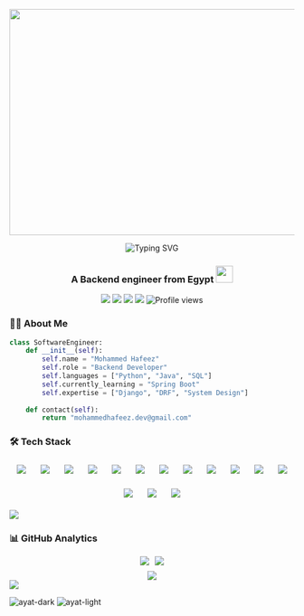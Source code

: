 <p align="center">
<!--   <a>
    <img src="https://mir-s3-cdn-cf.behance.net/project_modules/max_1200/22b22287602523.5dbd29081561d.gif" width="1920" height="400">
  </a> -->
 <a>
    <img src="https://camo.githubusercontent.com/4c3fd71b359cd5dfadc21247cde8f16ecbe5d41db8ac79ef28e3091ab02a8bef/68747470733a2f2f6d69722d73332d63646e2d63662e626568616e63652e6e65742f70726f6a6563745f6d6f64756c65732f6d61785f313230302f3831626234623136353638343031392e363430623630333864313333652e676966" width="1920" height="400">
  </a>
</p>

<div align="center">
  <img src="https://readme-typing-svg.demolab.com?font=Fira+Code&weight=600&size=30&duration=4000&pause=1000&color=66FCF1&center=true&vCenter=true&width=600&lines=Hi%F0%9F%91%8B%2C+I'm+Mohammed+Hafeez;Backend+Engineer+%F0%9F%92%BB;Python+%7C+Django+%7C+DRF+%7C+Docker" alt="Typing SVG" />
</div>

<h3 align="center">A Backend engineer from Egypt <img src="https://media.giphy.com/media/WUlplcMpOCEmTGBtBW/giphy.gif" width="30"></h3>

<p align="center">
  <a href="https://github.com/MUHAMMEDHAFEEZ" target="_blank"><img src="https://img.shields.io/badge/-@MUHAMMEDHAFEEZ-181717?style=flat-square&logo=GitHub&logoColor=white"></a>
  <a href="https://www.linkedin.com/in/mohammed-hafeez-574306235" target="_blank"><img src="https://img.shields.io/badge/-LinkedIn-0A66C2?style=flat-square&logo=LinkedIn&logoColor=white"></a>
  <a href="https://twitter.com/mohamedhafeez0" target="_blank"><img src="https://img.shields.io/badge/-Twitter-1DA1F2?style=flat-square&logo=Twitter&logoColor=white"></a>
  <a href="mailto:mohammedhafeez.dev@gmail.com" target="_blank"><img src="https://img.shields.io/badge/-Email-EA4335?style=flat-square&logo=Gmail&logoColor=white"></a>
  <img src="https://komarev.com/ghpvc/?username=muhammedhafeez&label=Views&color=6e40c9&style=flat-square&abbreviated=true&base=12000" alt="Profile views"/>
</p>

### 👨‍💻 About Me

```python
class SoftwareEngineer:
    def __init__(self):
        self.name = "Mohammed Hafeez"
        self.role = "Backend Developer"
        self.languages = ["Python", "Java", "SQL"]
        self.currently_learning = "Spring Boot"
        self.expertise = ["Django", "DRF", "System Design"]
        
    def contact(self):
        return "mohammedhafeez.dev@gmail.com"
```

### 🛠️ Tech Stack

<p align="center">
  <div style="display: flex; flex-wrap: wrap; justify-content: center; gap: 10px; font-size: 0;">
    <a href="https://www.python.org" target="_blank" style="display: inline-block; margin: 5; padding: 3; border: none;"><img src="https://skillicons.dev/icons?i=python" alt="Python" title="Python" style="display: block; border: none;"/></a><!--
    --><a href="https://www.djangoproject.com" target="_blank" style="display: inline-block; margin: 5; padding: 3; border: none;"><img src="https://skillicons.dev/icons?i=django" alt="Django" title="Django" style="display: block; border: none;"/></a><!--
    --><a href="https://www.java.com" target="_blank" style="display: inline-block; margin: 5; padding: 3; border: none;"><img src="https://skillicons.dev/icons?i=java" alt="Java" title="Java" style="display: block; border: none;"/></a><!--
    --><a href="https://spring.io" target="_blank" style="display: inline-block; margin: 5; padding: 3; border: none;"><img src="https://skillicons.dev/icons?i=spring" alt="Spring" title="Spring Framework" style="display: block; border: none;"/></a><!--
    --><a href="https://aws.amazon.com" target="_blank" style="display: inline-block; margin: 5; padding: 3; border: none;"><img src="https://skillicons.dev/icons?i=aws" alt="AWS" title="Amazon Web Services" style="display: block; border: none;"/></a><!--
    --><a href="https://git-scm.com" target="_blank" style="display: inline-block; margin: 5; padding: 3; border: none;"><img src="https://skillicons.dev/icons?i=git" alt="Git" title="Git" style="display: block; border: none;"/></a><!--
    --><a href="https://firebase.google.com" target="_blank" style="display: inline-block; margin: 5; padding: 3; border: none;"><img src="https://skillicons.dev/icons?i=firebase" alt="Firebase" title="Firebase" style="display: block; border: none;"/></a><!--
    --><a href="https://flutter.dev" target="_blank" style="display: inline-block; margin: 5; padding: 3; border: none;"><img src="https://skillicons.dev/icons?i=flutter" alt="Flutter" title="Flutter" style="display: block; border: none;"/></a><!--
    --><a href="https://nodejs.org" target="_blank" style="display: inline-block; margin: 5; padding: 3; border: none;"><img src="https://skillicons.dev/icons?i=nodejs" alt="Node.js" title="Node.js" style="display: block; border: none;"/></a><!--
    --><a href="https://www.postgresql.org" target="_blank" style="display: inline-block; margin: 5; padding: 3; border: none;"><img src="https://skillicons.dev/icons?i=postgresql" alt="PostgreSQL" title="PostgreSQL" style="display: block; border: none;"/></a><!--
    --><a href="https://www.mysql.com" target="_blank" style="display: inline-block; margin: 5; padding: 3; border: none;"><img src="https://skillicons.dev/icons?i=mysql" alt="MySQL" title="MySQL" style="display: block; border: none;"/></a><!--
    --><a href="https://www.sqlite.org" target="_blank" style="display: inline-block; margin: 5; padding: 3; border: none;"><img src="https://skillicons.dev/icons?i=sqlite" alt="SQLite" title="SQLite" style="display: block; border: none;"/></a><!--
    --><a href="https://www.postman.com" target="_blank" style="display: inline-block; margin: 5; padding: 3; border: none;"><img src="https://skillicons.dev/icons?i=postman" alt="Postman" title="Postman" style="display: block; border: none;"/></a><!--
    --><a href="https://isocpp.org" target="_blank" style="display: inline-block; margin: 5; padding: 3; border: none;"><img src="https://skillicons.dev/icons?i=cpp" alt="C++" title="C++" style="display: block; border: none;"/></a><!--
    --><a href="https://www.arduino.cc" target="_blank" style="display: inline-block; margin: 5; padding: 3; border: none;"><img src="https://skillicons.dev/icons?i=arduino" alt="Arduino" title="Arduino" style="display: block; border: none;"/></a>
  </div>
</p>

<img src="https://user-images.githubusercontent.com/73097560/115834477-dbab4500-a447-11eb-908a-139a6edaec5c.gif">

### 📊 GitHub Analytics

<div align="center">
  <!-- Stats container with flexbox -->
  <div style="display: flex; justify-content: center; flex-wrap: wrap; gap: 10px; margin: 10px 0;">
    <img src="https://github-readme-stats.vercel.app/api?username=MUHAMMEDHAFEEZ&show_icons=true&theme=tokyonight&hide_border=true&height=195&width=300" />
    <img src="https://github-readme-stats.vercel.app/api/top-langs/?username=MUHAMMEDHAFEEZ&layout=compact&theme=tokyonight&hide_border=true&height=195&width=300" />
  </div>
  
  <img src="https://github-readme-activity-graph.vercel.app/graph?username=MUHAMMEDHAFEEZ&theme=tokyo-night&hide_border=true&height=300&width=300" />
</div>

<img src="https://user-images.githubusercontent.com/73097560/115834477-dbab4500-a447-11eb-908a-139a6edaec5c.gif">

![ayat-dark](https://github.com/user-attachments/assets/916aad76-a56d-4e72-a2de-5f70d5ecde93#gh-dark-mode-only&cache_seconds=1800&count_private=true)
![ayat-light](https://github.com/user-attachments/assets/1ba2bd51-f9b2-4080-b48b-7f6dd9845336#gh-light-mode-only)


